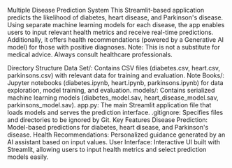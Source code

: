 Multiple Disease Prediction System
This Streamlit-based application predicts the likelihood of diabetes, heart disease, and Parkinson's disease. Using separate machine learning models for each disease, the app enables users to input relevant health metrics and receive real-time predictions. Additionally, it offers health recommendations (powered by a Generative AI model) for those with positive diagnoses. Note: This is not a substitute for medical advice. Always consult healthcare professionals.

Directory Structure
Data Set/: Contains CSV files (diabetes.csv, heart.csv, parkinsons.csv) with relevant data for training and evaluation.
Note Books/: Jupyter notebooks (diabetes.ipynb, heart.ipynb, parkinsons.ipynb) for data exploration, model training, and evaluation.
models/: Contains serialized machine learning models (diabetes_model.sav, heart_disease_model.sav, parkinsons_model.sav).
app.py: The main Streamlit application file that loads models and serves the prediction interface.
.gitignore: Specifies files and directories to be ignored by Git.
Key Features
Disease Prediction: Model-based predictions for diabetes, heart disease, and Parkinson's disease.
Health Recommendations: Personalized guidance generated by an AI assistant based on input values.
User Interface: Interactive UI built with Streamlit, allowing users to input health metrics and select prediction models easily.
